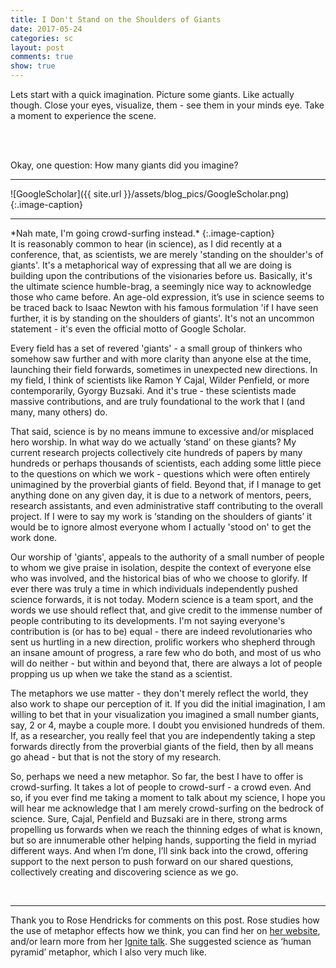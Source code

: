 ```yaml
---
title: I Don't Stand on the Shoulders of Giants
date: 2017-05-24
categories: sc
layout: post
comments: true
show: true
---
```


Lets start with a quick imagination. Picture some giants. Like actually though. Close your eyes, visualize, them - see them in your minds eye. Take a moment to experience the scene.

<br>


<br>

Okay, one question: How many giants did you imagine?

<hr>
![GoogleScholar]({{ site.url }}/assets/blog_pics/GoogleScholar.png)
{:.image-caption}
<hr>
*Nah mate, I'm going crowd-surfing instead.*
{:.image-caption}

<br>
It is reasonably common to hear (in science), as I did recently at a conference, that, as scientists, we are merely 'standing on the shoulder's of giants'. It's a metaphorical way of expressing that all we are doing is building upon the contributions of the visionaries before us. Basically, it's the ultimate science humble-brag, a seemingly nice way to acknowledge those who came before. An age-old expression, it’s use in science seems to be traced back to Isaac Newton with his famous formulation 'if I have seen further, it is by standing on the shoulders of giants'. It's not an uncommon statement - it's even the official motto of Google Scholar.

Every field has a set of revered 'giants' - a small group of thinkers who somehow saw further and with more clarity than anyone else at the time, launching their field forwards, sometimes in unexpected new directions. In my field, I think of scientists like Ramon Y Cajal, Wilder Penfield, or more contemporarily, Gyorgy Buzsaki. And it's true - these scientists made massive contributions, and are truly foundational to the work that I (and many, many others) do.

That said, science is by no means immune to excessive and/or misplaced hero worship. In what way do we actually ‘stand’ on these giants? My current research projects collectively cite hundreds of papers by many hundreds or perhaps thousands of scientists, each adding some little piece to the questions on which we work - questions which were often entirely unimagined by the proverbial giants of field. Beyond that, if I manage to get anything done on any given day, it is due to a network of mentors, peers, research assistants, and even administrative staff contributing to the overall project. If I were to say my work is ‘standing on the shoulders of giants’ it would be to ignore almost everyone whom I actually 'stood on' to get the work done.

Our worship of 'giants', appeals to the authority of a small number of people to whom we give praise in isolation, despite the context of everyone else who was involved, and the historical bias of who we choose to glorify. If ever there was truly a time in which individuals independently pushed science forwards, it is not today. Modern science is a team sport, and the words we use should reflect that, and give credit to the immense number of people contributing to its developments. I'm not saying everyone's contribution is (or has to be) equal - there are indeed revolutionaries who sent us hurtling in a new direction, prolific workers who shepherd through an insane amount of progress, a rare few who do both, and most of us who will do neither - but within and beyond that, there are always a lot of people propping us up when we take the stand as a scientist.

The metaphors we use matter - they don't merely reflect the world, they also work to shape our perception of it. If you did the initial imagination, I am willing to bet that in your visualization you imagined a small number giants, say, 2 or 4, maybe a couple more. I doubt you envisioned hundreds of them. If, as a researcher, you really feel that you are independently taking a step forwards directly from the proverbial giants of the field, then by all means go ahead - but that is not the story of my research.

So, perhaps we need a new metaphor. So far, the best I have to offer is crowd-surfing. It takes a lot of people to crowd-surf - a crowd even. And so, if you ever find me taking a moment to talk about my science, I hope you will hear me acknowledge that I am merely crowd-surfing on the bedrock of science. Sure, Cajal, Penfield and Buzsaki are in there, strong arms propelling us forwards when we reach the thinning edges of what is known, but so are innumerable other helping hands, supporting the field in myriad different ways. And when I’m done, I’ll sink back into the crowd, offering support to the next person to push forward on our shared questions, collectively creating and discovering science as we go.

<br>
<hr>

Thank you to Rose Hendricks for comments on this post. Rose studies how the use of metaphor effects how we think, you can find her on [her website](https://rosehendricks.com), and/or learn more from her [Ignite talk](https://www.youtube.com/watch?v=Mjc12AMLQsk). She suggested science as ‘human pyramid’ metaphor, which I also very much like.

